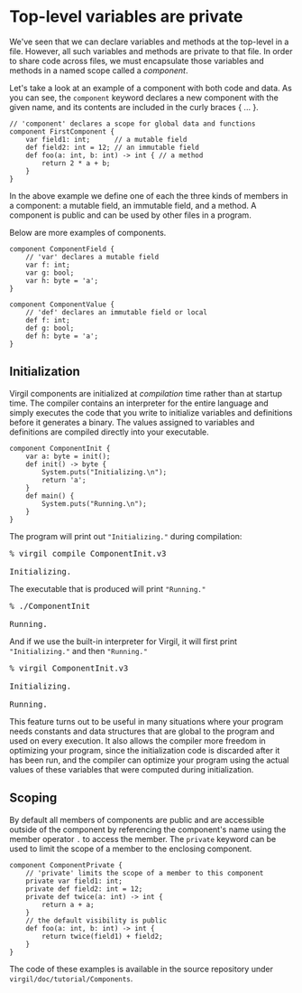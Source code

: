 # Top-level variables are private #

We've seen that we can declare variables and methods at the top-level in a file. However, all such variables and methods are private to that file. In order to share code across files, we must encapsulate those variables and methods in a named scope called a _component_.

Let's take a look at an example of a component with both code and data. As you can see, the `component` keyword declares a new component with the given name, and its contents are included in the curly braces { ... }.

```
// 'component' declares a scope for global data and functions
component FirstComponent {
    var field1: int;      // a mutable field
    def field2: int = 12; // an immutable field
    def foo(a: int, b: int) -> int { // a method
        return 2 * a + b;
    }
}
```

In the above example we define one of each the three kinds of members in a component: a mutable field, an immutable field, and a method. A component is public and can be used by other files in a program.

Below are more examples of components.

```
component ComponentField {
    // 'var' declares a mutable field
    var f: int;
    var g: bool;
    var h: byte = 'a';
}
```

```
component ComponentValue {
    // 'def' declares an immutable field or local
    def f: int;
    def g: bool;
    def h: byte = 'a';
}
```

## Initialization ##

Virgil components are initialized at _compilation_ time rather than at startup time. The compiler contains an interpreter for the entire language and simply executes the code that you write to initialize variables and definitions before it generates a binary. The values assigned to variables and definitions are compiled directly into your executable.

```
component ComponentInit {
    var a: byte = init();
    def init() -> byte {
        System.puts("Initializing.\n");
        return 'a';
    }
    def main() {
        System.puts("Running.\n");
    }
}
```

The program will print out `"Initializing."` during compilation:

<pre>
% virgil compile ComponentInit.v3<br>
Initializing.</pre>

The executable that is produced will print `"Running."`

<pre>
% ./ComponentInit<br>
Running.</pre>

And if we use the built-in interpreter for Virgil, it will first print `"Initializing."` and then `"Running."`

<pre>
% virgil ComponentInit.v3<br>
Initializing.<br>
Running.</pre>

This feature turns out to be useful in many situations where your program needs constants and data structures that are global to the program and used on every execution. It also allows the compiler more freedom in optimizing your program, since the initialization code is discarded after it has been run, and the compiler can optimize your program using the actual values of these variables that were computed during initialization.

## Scoping ##

By default all members of components are public and are accessible outside of the component by referencing the component's name using the member operator `.` to access the member. The `private` keyword can be used to limit the scope of a member to the enclosing component.

```
component ComponentPrivate {
    // 'private' limits the scope of a member to this component
    private var field1: int;
    private def field2: int = 12;
    private def twice(a: int) -> int {
        return a + a;
    }
    // the default visibility is public
    def foo(a: int, b: int) -> int {
        return twice(field1) + field2;
    }
}
```

The code of these examples is available in the source repository under `virgil/doc/tutorial/Components`.
